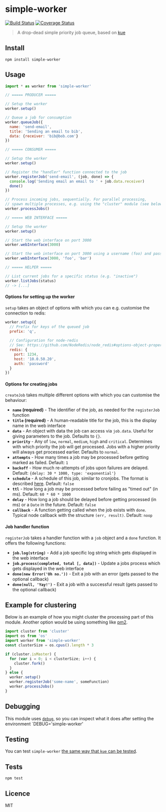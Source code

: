 # simple-worker

[![Build Status](https://img.shields.io/travis/queicherius/simple-worker.svg?style=flat-square)](https://travis-ci.org/queicherius/simple-worker)
[![Coverage Status](https://img.shields.io/codecov/c/github/queicherius/simple-worker/master.svg?style=flat-square)](https://codecov.io/github/queicherius/simple-worker)

> A drop-dead simple priority job queue, based on [kue](https://github.com/Automattic/kue)

## Install

```
npm install simple-worker
```

## Usage

```js
import * as worker from 'simple-worker'

// ===== PRODUCER =====

// Setup the worker
worker.setup()

// Queue a job for consumption
worker.queueJob({
  name: 'send-email',
  title: 'Sending an email to bib',
  data: {receiver: 'bib@bob.com'}
})

// ===== CONSUMER =====

// Setup the worker
worker.setup()

// Register the "handler" function connected to the job
worker.registerJob('send-email', (job, done) => {
  console.log('Sending email an email to ' + job.data.receiver)
  done()
})

// Process incoming jobs, sequentially. For parallel processing,
// spawn multiple processes, e.g. using the "cluster" module (see below)
worker.processJobs()

// ===== WEB INTERFACE =====

// Setup the worker
worker.setup()

// Start the web interface on port 3000
worker.webInterface(3000)

// Start the web interface on port 3000 using a username (foo) and password (bar)
worker.webInterface(3000, 'foo', 'bar')

// ===== HELPER =====

// List current jobs for a specific status (e.g. "inactive")
worker.listJobs(status)
// -> [...]
```

#### Options for setting up the worker

`setup` takes an object of options with which you can e.g. customise the connection to redis:

```js
worker.setup({
  // Prefix for keys of the queued job
  prefix: 'q',
  
  // Configuration for node-redis
  // See: https://github.com/NodeRedis/node_redis#options-object-properties
  redis: {
    port: 1234,
    host: '10.0.50.20',
    auth: 'password'
  }
})
```

#### Options for creating jobs

`createJob` takes multiple different options with which you can customise the behaviour:

- **`name` (required)** - The identifier of the job, as needed for the `registerJob` function
- **`title` (required)** - A human-readable title for the job, this is the display name in the web interface
- **`data`** - An object with data the job can access via `job.data`. Useful for giving parameters to the job. Defaults to `{}`.
- **`priority`** - Any of `low`, `normal`, `medium`, `high` and `critical`. Determines with which priority the job will get processed. Jobs with a higher priority will always get processed earlier. Defaults to `normal`.
- **`attempts`** - How many times a job may be processed before getting marked as failed. Default: `1`
- **`backoff`** - How much re-attempts of jobs upon failures are delayed. Default: `{delay: 30 * 1000, type: 'exponential'}`
- **`schedule`** - A schedule of this job, similar to cronjobs. The format is described [here](https://github.com/node-schedule/node-schedule#cron-style-scheduling). Default: `false`
- **`ttl`** - How long a job may be processed before failing as "timed out" (in ms). Default: `60 * 60 * 1000` 
- **`delay`** - How long a job should be delayed before getting processed (in ms) or a `Date` in the future. Default: `false`
- **`callback`** - A function getting called when the job exists with `done`. Typical node callback with the structure `(err, result)`. Default: `noop`

#### Job handler function

`registerJob` takes a handler function with a `job` object and a `done` function. It offers the following functions:

- **`job.log(string)`** - Add a job specific log string which gets displayed in the web interface
- **`job.process(completed, total [, data])`** - Update a jobs process which gets displayed in the web interface
- **`done(new Error('Oh no.'))`** - Exit a job with an error (gets passed to the optional callback)
- **`done(null, 'Yay!')`** - Exit a job with a successful result (gets passed to the optional callback)

## Example for clustering

Below is an example of how you might cluster the processing part of this module. 
Another option would be using something like [pm2](https://github.com/Unitech/pm2).

```js
import cluster from 'cluster'
import os from 'os'
import worker from 'simple-worker'
const clusterSize = os.cpus().length * 3

if (cluster.isMaster) {
  for (var i = 0; i < clusterSize; i++) {
    cluster.fork()
  }
} else {
  worker.setup()
  worker.registerJob('some-name', someFunction)
  worker.processJobs()
}
```

## Debugging

This module uses [`debug`](https://github.com/visionmedia/debug),
so you can inspect what it does after setting the environment `DEBUG='simple-worker'

## Testing

You can test `simple-worker` [the same way that `kue` can be tested](https://github.com/Automattic/kue#testing).

## Tests

```
npm test
```

## Licence

MIT
